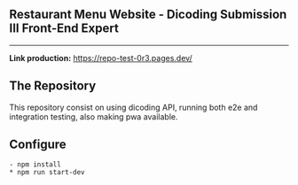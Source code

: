## Restaurant Menu Website - Dicoding Submission III Front-End Expert
---
**Link production:** https://repo-test-0r3.pages.dev/

**The Repository**
---
This repository consist on using dicoding API, running both e2e and integration testing, also making pwa available.

**Configure**
---
```
- npm install
* npm run start-dev
```
